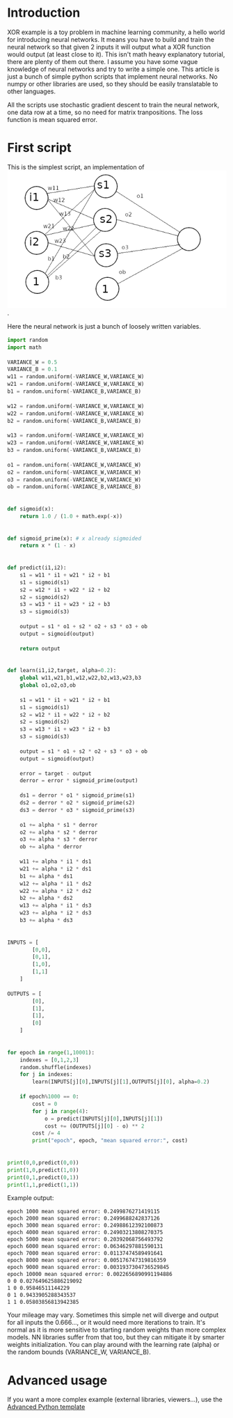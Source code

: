 # Introduction

XOR example is a toy problem in machine learning community, a hello world for introducing neural networks. It means you have to build and train the neural network so that given 2 inputs it will output what a XOR function would output (at least close to it). This isn't math heavy explanatory tutorial, there are plenty of them out there. I assume you have some vague knowledge of neural networks and try to write a simple one. This article is just a bunch of simple python scripts that implement neural networks. No numpy or other libraries are used, so they should be easily translatable to other languages.

All the scripts use stochastic gradient descent to train the neural network, one data row at a time, so no need for matrix tranpositions. The loss function is mean squared error.

# First script

This is the simplest script, an implementation of ![temporary nn](ugly.png "NN"). 

Here the neural network is just a bunch of loosely written variables.

```python runnable
import random
import math

VARIANCE_W = 0.5
VARIANCE_B = 0.1
w11 = random.uniform(-VARIANCE_W,VARIANCE_W)
w21 = random.uniform(-VARIANCE_W,VARIANCE_W)
b1 = random.uniform(-VARIANCE_B,VARIANCE_B)

w12 = random.uniform(-VARIANCE_W,VARIANCE_W)
w22 = random.uniform(-VARIANCE_W,VARIANCE_W)
b2 = random.uniform(-VARIANCE_B,VARIANCE_B)

w13 = random.uniform(-VARIANCE_W,VARIANCE_W)
w23 = random.uniform(-VARIANCE_W,VARIANCE_W)
b3 = random.uniform(-VARIANCE_B,VARIANCE_B)

o1 = random.uniform(-VARIANCE_W,VARIANCE_W)
o2 = random.uniform(-VARIANCE_W,VARIANCE_W)
o3 = random.uniform(-VARIANCE_W,VARIANCE_W)
ob = random.uniform(-VARIANCE_B,VARIANCE_B)


def sigmoid(x):
    return 1.0 / (1.0 + math.exp(-x))


def sigmoid_prime(x): # x already sigmoided
    return x * (1 - x)


def predict(i1,i2):    
    s1 = w11 * i1 + w21 * i2 + b1
    s1 = sigmoid(s1)
    s2 = w12 * i1 + w22 * i2 + b2
    s2 = sigmoid(s2)
    s3 = w13 * i1 + w23 * i2 + b3
    s3 = sigmoid(s3)
    
    output = s1 * o1 + s2 * o2 + s3 * o3 + ob
    output = sigmoid(output)
    
    return output


def learn(i1,i2,target, alpha=0.2):
    global w11,w21,b1,w12,w22,b2,w13,w23,b3
    global o1,o2,o3,ob
    
    s1 = w11 * i1 + w21 * i2 + b1
    s1 = sigmoid(s1)
    s2 = w12 * i1 + w22 * i2 + b2
    s2 = sigmoid(s2)
    s3 = w13 * i1 + w23 * i2 + b3
    s3 = sigmoid(s3)
    
    output = s1 * o1 + s2 * o2 + s3 * o3 + ob
    output = sigmoid(output)
    
    error = target - output
    derror = error * sigmoid_prime(output)
    
    ds1 = derror * o1 * sigmoid_prime(s1)
    ds2 = derror * o2 * sigmoid_prime(s2)
    ds3 = derror * o3 * sigmoid_prime(s3)
    
    o1 += alpha * s1 * derror
    o2 += alpha * s2 * derror
    o3 += alpha * s3 * derror
    ob += alpha * derror
    
    w11 += alpha * i1 * ds1
    w21 += alpha * i2 * ds1
    b1 += alpha * ds1
    w12 += alpha * i1 * ds2
    w22 += alpha * i2 * ds2
    b2 += alpha * ds2
    w13 += alpha * i1 * ds3
    w23 += alpha * i2 * ds3
    b3 += alpha * ds3   


INPUTS = [
        [0,0],
        [0,1],
        [1,0],
        [1,1]
    ]

OUTPUTS = [
        [0],
        [1],
        [1],
        [0]
    ]


for epoch in range(1,10001):
    indexes = [0,1,2,3]
    random.shuffle(indexes)
    for j in indexes:
        learn(INPUTS[j][0],INPUTS[j][1],OUTPUTS[j][0], alpha=0.2)
    
    if epoch%1000 == 0:
        cost = 0
        for j in range(4):
            o = predict(INPUTS[j][0],INPUTS[j][1])
            cost += (OUTPUTS[j][0] - o) ** 2
        cost /= 4
        print("epoch", epoch, "mean squared error:", cost)       
        

print(0,0,predict(0,0))
print(1,0,predict(1,0))
print(0,1,predict(0,1))
print(1,1,predict(1,1))

```

Example output:

```
epoch 1000 mean squared error: 0.2499876271419115
epoch 2000 mean squared error: 0.2499688242837126
epoch 3000 mean squared error: 0.24988612392100873
epoch 4000 mean squared error: 0.24903213808270375
epoch 5000 mean squared error: 0.20392068756493792
epoch 6000 mean squared error: 0.06346297881590131
epoch 7000 mean squared error: 0.01137474589491641
epoch 8000 mean squared error: 0.005176747319816359
epoch 9000 mean squared error: 0.0031937304736529845
epoch 10000 mean squared error: 0.0022656890991194886
0 0 0.027649625886219092
1 0 0.95846511144229
0 1 0.9433905288343537
1 1 0.05803856813942385
```

Your mileage may vary. Sometimes this simple net will diverge and output for all inputs the 0.666..., or it would need more iterations to train. It's normal as it is more sensitive to starting random weights than more complex models. NN libraries suffer from that too, but they can mitigate it by smarter weights initialization. You can play around with the learning rate (alpha) or the random bounds (VARIANCE_W, VARIANCE_B).


# Advanced usage

If you want a more complex example (external libraries, viewers...), use the [Advanced Python template](https://tech.io/select-repo/429)
